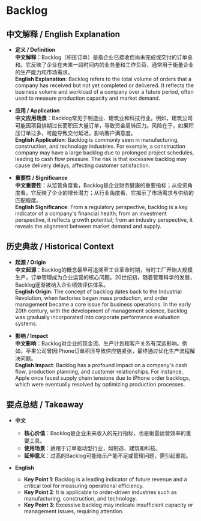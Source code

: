 # Backlog

## 中文解释 / English Explanation

* **定义 / Definition**  
  **中文解释**：Backlog（积压订单）是指企业已接收但尚未完成或交付的订单总和。它反映了企业在未来一段时间内的业务量和工作负荷，通常用于衡量企业的生产能力和市场需求。  
  **English Explanation**: Backlog refers to the total volume of orders that a company has received but not yet completed or delivered. It reflects the business volume and workload of a company over a future period, often used to measure production capacity and market demand.

* **应用 / Application**  
  **中文应用场景**：Backlog常见于制造业、建筑业和科技行业。例如，建筑公司可能因项目排期过长而积压大量订单，导致资金周转压力。风险在于，如果积压订单过多，可能导致交付延迟，影响客户满意度。  
  **English Application**: Backlog is commonly seen in manufacturing, construction, and technology industries. For example, a construction company may have a large backlog due to prolonged project schedules, leading to cash flow pressure. The risk is that excessive backlog may cause delivery delays, affecting customer satisfaction.

* **重要性 / Significance**  
  **中文重要性**：从监管角度看，Backlog是企业财务健康的重要指标；从投资角度看，它反映了企业的增长潜力；从行业角度看，它揭示了市场需求与供给的匹配程度。  
  **English Significance**: From a regulatory perspective, backlog is a key indicator of a company's financial health; from an investment perspective, it reflects growth potential; from an industry perspective, it reveals the alignment between market demand and supply.

## 历史典故 / Historical Context

* **起源 / Origin**  
  **中文起源**：Backlog的概念最早可追溯至工业革命时期，当时工厂开始大规模生产，订单管理成为企业运营的核心问题。20世纪初，随着管理科学的发展，Backlog逐渐被纳入企业绩效评估体系。  
  **English Origin**: The concept of backlog dates back to the Industrial Revolution, when factories began mass production, and order management became a core issue for business operations. In the early 20th century, with the development of management science, backlog was gradually incorporated into corporate performance evaluation systems.

* **影响 / Impact**  
  **中文影响**：Backlog对企业的现金流、生产计划和客户关系有深远影响。例如，苹果公司曾因iPhone订单积压导致供应链紧张，最终通过优化生产流程解决问题。  
  **English Impact**: Backlog has a profound impact on a company's cash flow, production planning, and customer relationships. For instance, Apple once faced supply chain tensions due to iPhone order backlogs, which were eventually resolved by optimizing production processes.

## 要点总结 / Takeaway

* **中文**  
  - **核心价值**：Backlog是企业未来收入的先行指标，也是衡量运营效率的重要工具。  
  - **使用场景**：适用于订单驱动型行业，如制造、建筑和科技。  
  - **延伸意义**：过高的Backlog可能暗示产能不足或管理问题，需引起重视。

* **English**  
  - **Key Point 1**: Backlog is a leading indicator of future revenue and a critical tool for measuring operational efficiency.  
  - **Key Point 2**: It is applicable to order-driven industries such as manufacturing, construction, and technology.  
  - **Key Point 3**: Excessive backlog may indicate insufficient capacity or management issues, requiring attention.